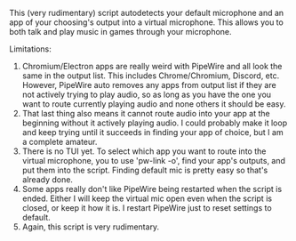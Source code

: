 This (very rudimentary) script autodetects your default microphone and an app of your choosing's output into a virtual microphone. This allows you to both talk and play music in games through your microphone.

Limitations:
1. Chromium/Electron apps are really weird with PipeWire and all look the same in the output list. This includes Chrome/Chromium, Discord, etc. However, PipeWire auto removes any apps from output list if they are not actively trying to play audio, so as long as you have the one you want to route currently playing audio and none others it should be easy.
2. That last thing also means it cannot route audio into your app at the beginning without it actively playing audio. I could probably make it loop and keep trying until it succeeds in finding your app of choice, but I am a complete amateur.
3. There is no TUI yet. To select which app you want to route into the virtual microphone, you to use 'pw-link -o', find your app's outputs, and put them into the script. Finding default mic is pretty easy so that's already done.
4. Some apps really don't like PipeWire being restarted when the script is ended. Either I will keep the virtual mic open even when the script is closed, or keep it how it is. I restart PipeWire just to reset settings to default.
5. Again, this script is very rudimentary.
